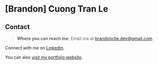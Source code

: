 # [Brandon] Cuong Tran Le

## Contact
> **Where you can reach me:** 
Email me at [brandonctle.dev@gmail.com](mailto:brandonctle.dev@gmail.com).

Connect with me on [LinkedIn](https://www.linkedin.com/in/brandonctle/).

You can also [visit my portfolio website](https://brandonle.azurewebsites.net/). 



<!--
**Brand0nLe/Brand0nLe** is a ✨ _special_ ✨ repository because its `README.md` (this file) appears on your GitHub profile.

Here are some ideas to get you started:

- 🔭 I’m currently working on ...
- 🌱 I’m currently learning ...
- 👯 I’m looking to collaborate on ...
- 🤔 I’m looking for help with ...
- 💬 Ask me about ...
- 📫 How to reach me: ...
- 😄 Pronouns: ...
- ⚡ Fun fact: ...
-->
